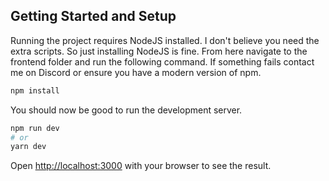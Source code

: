 ## Getting Started and Setup

Running the project requires NodeJS installed. I don't believe you need the extra scripts. So just installing NodeJS is fine. From here navigate to the frontend folder and run the following command. If something fails contact me on Discord or ensure you have a modern version of npm.

```bash
npm install
```

You should now be good to run the development server.

```bash
npm run dev
# or
yarn dev
```

Open [http://localhost:3000](http://localhost:3000) with your browser to see the result.